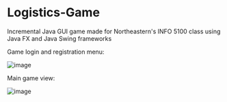 # Logistics-Game

Incremental Java GUI game made for Northeastern's INFO 5100 class using Java FX and Java Swing frameworks

Game login and registration menu:

![image](https://user-images.githubusercontent.com/24682862/236645463-db165c86-1d39-4363-9e0a-5b12f0872373.png)


Main game view:

![image](https://user-images.githubusercontent.com/24682862/236645426-6a68676d-9605-4f82-8789-52077bff8a1c.png)
